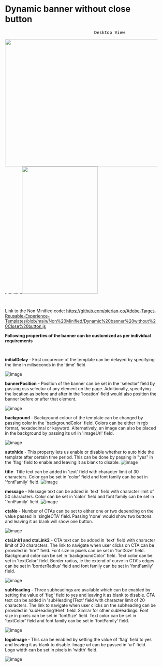 # Dynamic banner without close button
<pre>                                   Desktop View                                                            Mobile View             </pre>
<img src="" width="700" height="420">..............<img src="" width="250" height="420">

<p>&nbsp;</p>

Link to the Non Minified code: https://github.com/pierian-co/Adobe-Target-Reusable-Experience-Templates/blob/main/Non%20Minified/Dynamic%20banner%20without%20Close%20button.js

**Following properties of the banner can be customized as per individual requirements**
<p>&nbsp;</p>

**initialDelay** - First occurence of the template can be delayed by specifying the time in miliseconds in the 'time' field.

![image](https://user-images.githubusercontent.com/101316657/165224163-ef29e793-ea81-407d-a620-61d525d1cbda.png)


**bannerPosition** - Position of the banner can be set in the 'selector' field by passing css selector of any element on the page. Additionally, specifying the location as before and after in the 'location' field would also position the banner before or after that element.

![image](https://user-images.githubusercontent.com/101316657/165223795-7f9f0c1d-59b8-4a12-ae03-09ab3ff9a770.png)

**background** - Background colour of the template can be changed by passing color in the 'backgroundColor' field. Colors can be either in rgb format, hexadecimal or  keyword. Alternatively, an image can also be placed in the background by passing its url in 'imageUrl' field.

![image](https://user-images.githubusercontent.com/101316657/165223735-0fbee6e4-1368-4059-9967-7da004c26438.png)

**autohide** - This property lets us enable or disable whether to auto hide the template after certain time period. This can be done by passing in "yes" in the 'flag' field to enable and leaving it as blank to disable. 
![image](https://user-images.githubusercontent.com/101316657/165886468-56978a98-9521-449f-8be8-9b5e24df8417.png)


**title**- Title text can be added in 'text' field with character limit of 30 characters. Color can be set in 'color' field and font family can be set in 'fontFamily' field.
![image](https://user-images.githubusercontent.com/101316657/165886725-bc17c407-777a-4cde-86e9-4673ba12520a.png)


**message** - Message text can be added in 'text' field with character limit of 50 characters. Color can be set in 'color' field and font family can be set in 'fontFamily' field.
![image](https://user-images.githubusercontent.com/101316657/165886742-f0a289cb-5d23-46f0-aaa9-b3e3523d4d36.png)

**ctaNo** - Number of CTAs can be set to either one or two depending on the value passed in 'singleCTA' field. Passing 'none' would show two buttons and leaving it as blank will show one button.

![image](https://user-images.githubusercontent.com/101316657/165223996-b5210148-c8b8-4732-b7d5-a0cd5c6075f5.png)

**ctaLink1 and ctaLink2** - CTA text can be added in 'text' field with character limit of 20 characters. The link to navigate when user clicks on CTA can be provided in 'href' field. Font size in pixels can be set in 'fontSize' field. Background color can be set in 'backgroundColor' field. Text color can be set in 'textColor' field. Border radius, ie the extend of curve in CTA's edges can be set in 'borderRadius' field and font family can be set in 'fontFamily' field.

![image](https://user-images.githubusercontent.com/101316657/165224014-9da81f33-6a8b-4320-bc3b-9a18966bf3f9.png)

**subHeading** - Three subheadings are available which can be enabled by setting the value of 'flag' field to yes and leaving it as blank to disable. CTA text can be added in 'subHeading1Text' field with character limit of 20 characters. The link to navigate when user clicks on the subheading can be provided in 'subHeading1Href' field. Similar for other subHeadings. Font size in pixels can be set in 'fontSize' field. Text color can be set in 'textColor' field and font family can be set in 'fontFamily' field.

![image](https://user-images.githubusercontent.com/101316657/165224039-ec87b3a8-a193-4232-8186-4d2ac4501f26.png)

**logoImage** - This can be enabled by setting the value of 'flag' field to yes and leaving it as blank to disable. Image url can be passed in 'url' field. Logo width can be set in pixels in 'width' field.

![image](https://user-images.githubusercontent.com/101316657/165886560-1799e18b-5c1f-460e-b548-9815f265c8d0.png)



